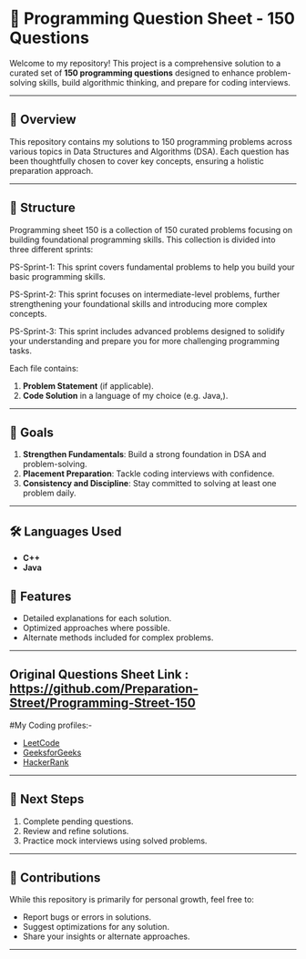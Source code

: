 
# 📝 Programming Question Sheet - 150 Questions  

Welcome to my repository! This project is a comprehensive solution to a curated set of **150 programming questions** designed to enhance problem-solving skills, build algorithmic thinking, and prepare for coding interviews.  

---

## 📌 **Overview**  
This repository contains my solutions to 150 programming problems across various topics in Data Structures and Algorithms (DSA). Each question has been thoughtfully chosen to cover key concepts, ensuring a holistic preparation approach.  

---

## 📂 **Structure**  

Programming sheet 150 is a collection of 150 curated problems focusing on building foundational programming skills. This collection is divided into three different sprints:

PS-Sprint-1: This sprint covers fundamental problems to help you build your basic programming skills.

PS-Sprint-2: This sprint focuses on intermediate-level problems, further strengthening your foundational skills and introducing more complex concepts.

PS-Sprint-3: This sprint includes advanced problems designed to solidify your understanding and prepare you for more challenging programming tasks.

Each file contains:  
1. **Problem Statement** (if applicable).  
2. **Code Solution** in a language of my choice (e.g. Java,).   

---

## 🚀 **Goals**  

1. **Strengthen Fundamentals**: Build a strong foundation in DSA and problem-solving.  
2. **Placement Preparation**: Tackle coding interviews with confidence.  
3. **Consistency and Discipline**: Stay committed to solving at least one problem daily.  

---

## 🛠️ **Languages Used**  

- **C++**  
- **Java**  

## 🌟 **Features**  

- Detailed explanations for each solution.  
- Optimized approaches where possible.  
- Alternate methods included for complex problems.  

---
## Original Questions Sheet Link : https://github.com/Preparation-Street/Programming-Street-150 

#My Coding profiles:-   
- [LeetCode](https://leetcode.com/u/_sourabhhh_/)  
- [GeeksforGeeks](https://www.geeksforgeeks.org/user/sourabhmei8i/)  
- [HackerRank](https://www.hackerrank.com/)   

---

## 🎯 **Next Steps**  

1. Complete pending questions.  
2. Review and refine solutions.  
3. Practice mock interviews using solved problems.  

---

## 🤝 **Contributions**  

While this repository is primarily for personal growth, feel free to:  
- Report bugs or errors in solutions.  
- Suggest optimizations for any solution.  
- Share your insights or alternate approaches.  

---

